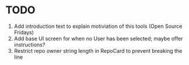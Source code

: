 # TODO

1. Add introduction text to explain motiviation of this tools (Open Source Fridays)
1. Add base UI screen for when no User has been selected; maybe offer instructions?
1. Restrict repo owner string length in RepoCard to prevent breaking the line
